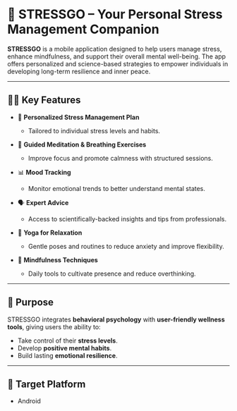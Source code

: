 # 🌿 STRESSGO – Your Personal Stress Management Companion

**STRESSGO** is a mobile application designed to help users manage stress, enhance mindfulness, and support their overall mental well-being. The app offers personalized and science-based strategies to empower individuals in developing long-term resilience and inner peace.

---

## 🧘‍♀️ Key Features

- 🎯 **Personalized Stress Management Plan**
  - Tailored to individual stress levels and habits.

- 🧘 **Guided Meditation & Breathing Exercises**
  - Improve focus and promote calmness with structured sessions.

- 📊 **Mood Tracking**
  - Monitor emotional trends to better understand mental states.

- 🗣️ **Expert Advice**
  - Access to scientifically-backed insights and tips from professionals.

- 🧎 **Yoga for Relaxation**
  - Gentle poses and routines to reduce anxiety and improve flexibility.

- 🧠 **Mindfulness Techniques**
  - Daily tools to cultivate presence and reduce overthinking.

---

## 🎯 Purpose

STRESSGO integrates **behavioral psychology** with **user-friendly wellness tools**, giving users the ability to:

- Take control of their **stress levels**.
- Develop **positive mental habits**.
- Build lasting **emotional resilience**.

---

## 📱 Target Platform

- Android
